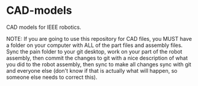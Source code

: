 CAD-models
==========

CAD models for IEEE robotics.


NOTE:
If you are going to use this repository for CAD files, you MUST have a folder on your computer with ALL of the part files and assembly files. Sync the pain folder to your git desktop, work on your part of the robot assembly, then commit the changes to git with a nice description of what you did to the robot assembly, then sync to make all changes sync with git and everyone else (don't know if that is actually what will happen, so someone else needs to correct this). 
